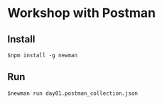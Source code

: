 # Workshop with Postman

## Install
```
$npm install -g newman
```

## Run
```
$newman run day01.postman_collection.json
```